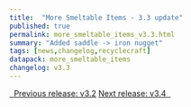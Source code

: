 ```yaml
---
title:  "More Smeltable Items - 3.3 update"
published: true
permalink: more_smeltable_items_v3.3.html
summary: "Added saddle -> iron nugget"
tags: [news,changelog,recyclecraft]
datapack: more_smeltable_items
changelog: v3.3
---
```


<div class="btn-group">
    <a href="more_smeltable_items_v3.2.html" role="button" class="btn btn-primary"><i class="fa fa-caret-left"></i>&nbsp; Previous release: v3.2</a>
    <a href="more_smeltable_items_v3.4.html" role="button" class="btn btn-primary">Next release: v3.4 &nbsp;<i class="fa fa-caret-right"></i></a>
</div>